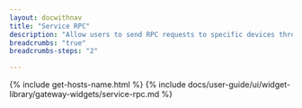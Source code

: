 ```yaml
---
layout: docwithnav
title: "Service RPC"
description: "Allow users to send RPC requests to specific devices through the gateway."
breadcrumbs: "true"
breadcrumbs-steps: "2"

---
```

{% include get-hosts-name.html %}
{% include docs/user-guide/ui/widget-library/gateway-widgets/service-rpc.md %}
